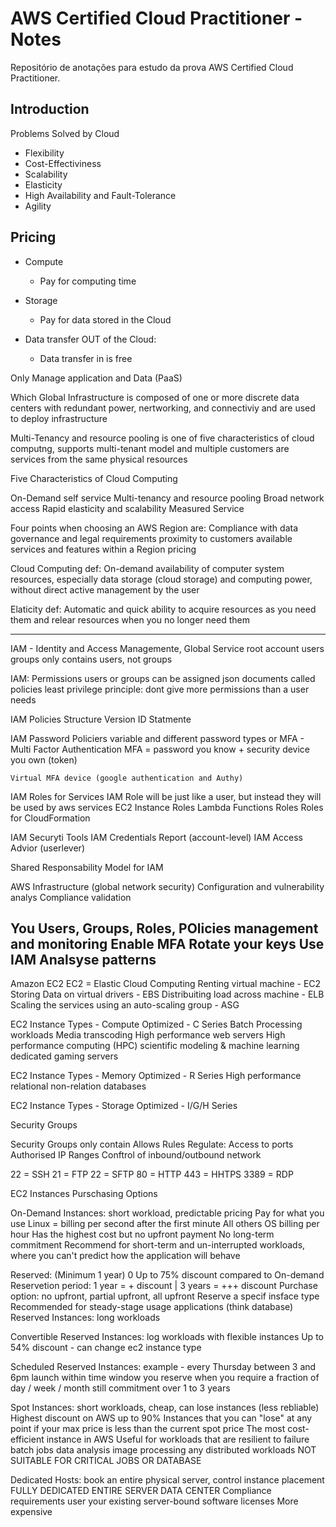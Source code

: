 # AWS Certified Cloud Practitioner - Notes
Repositório de anotações para estudo da prova AWS Certified Cloud Practitioner.

## Introduction

Problems Solved by Cloud

* Flexibility
* Cost-Effectiviness
* Scalability
* Elasticity
* High Availability and Fault-Tolerance
* Agility

## Pricing

* Compute</br>
    * Pay for computing time

* Storage</br>
    * Pay for data stored in the Cloud

* Data transfer OUT of the Cloud:</br>
    * Data transfer in is free
    
Only Manage application and Data (PaaS)

Which Global Infrastructure is composed of one or more discrete data centers with redundant power, nertworking, and connectiviy and are used to deploy infrastructure

Multi-Tenancy and resource pooling is one of five characteristics of cloud computng, supports multi-tenant model and multiple customers are services from the same physical resources

Five Characteristics of Cloud Computing

On-Demand self service
Multi-tenancy  and resource pooling
Broad network access
Rapid elasticity and scalability
Measured Service

Four points when choosing an AWS Region are:
Compliance with data governance and legal requirements
proximity to customers
available services and features within a Region
pricing

Cloud Computing def: On-demand availability of computer system resources, especially data storage (cloud storage) and computing power, without direct active management by the user

Elaticity def: Automatic and quick ability to acquire resources as you need them and relear resources when you no longer need them


------------------------------------------------------------------------------------

IAM - Identity and Access Managemente, Global Service
root account
users
groups only contains users, not groups

IAM: Permissions
users or groups can be assigned json documents called policies
least privilege principle: dont give more permissions than a user needs

IAM Policies Structure
   Version
   ID
   Statmente

IAM Password Policiers
    variable and different password types
  or
   MFA   - Multi Factor Authentication
    MFA = password you know + security device you own (token)
    
    Virtual MFA device (google authentication and Authy)
   
   IAM Roles for Services
   IAM Role will be just like a user, but instead they will be used by aws services
   EC2 Instance Roles
   Lambda Functions Roles
   Roles for CloudFormation
   
   IAM Securyti Tools
      IAM  Credentials Report (account-level)
      IAM  Access Advior (userlever)
      
 Shared Responsability Model for IAM
 
 AWS
 Infrastructure (global network security)
 Configuration and vulnerability analys
 Compliance validation
 
 You
 Users, Groups, Roles, POlicies management and monitoring
 Enable MFA 
 Rotate your keys
 Use IAM 
 Analsyse patterns
 -----------------------------------------------------
 Amazon EC2
   EC2 = Elastic Cloud Computing
      Renting virtual machine - EC2
      Storing Data on virtual drivers - EBS
      Distribuiting load across machine - ELB
      Scaling the services using an auto-scaling group - ASG
 
 EC2 Instance Types - Compute Optimized - C Series
 Batch Processing workloads
 Media transcoding
 High performance web servers
 High performance computing (HPC)
 scientific modeling & machine learning
 dedicated gaming servers
 
 EC2 Instance Types - Memory Optimized - R Series
 High performance relational non-relation databases
 
 EC2 Instance Types - Storage Optimized - I/G/H Series
 
 Security Groups
 
 Security Groups only contain Allows Rules
   Regulate:
      Access to ports
      Authorised IP Ranges
      Conftrol of inbound/outbound network
      
22 = SSH
21 = FTP
22 = SFTP
80 = HTTP
443 = HHTPS
3389 = RDP
 
EC2 Instances Purschasing Options

   On-Demand Instances: short workload, predictable pricing
   Pay for what you use
      Linux = billing per second after the first minute
      All others OS billing per hour
   Has the highest cost but no upfront payment
   No long-term commitment
   Recommend for short-term and un-interrupted workloads, where you can't predict  how the application will behave
   
Reserved: (Minimum 1 year) 0 Up to 75% discount compared to On-demand
   Reservetion period: 1 year = + discount | 3 years = +++ discount
   Purchase option: no upfront, partial upfront, all upfront
   Reserve a specif insface type
   Recommended for steady-stage usage applications (think database)
   Reserved Instances: long workloads
   
   Convertible Reserved Instances: log workloads with flexible instances
      Up to 54% discount - can change ec2 instance type
      
   Scheduled Reserved Instances: example - every Thursday between 3 and 6pm
      launch within time window you reserve
      when you require a fraction of day / week / month
      still commitment over 1 to 3 years
   
   Spot Instances: short workloads, cheap, can lose instances (less rebliable)
      Highest discount on AWS up to 90%
      Instances that you can "lose" at any point if your max price is less than the current spot price
      The most cost-efficient instance in AWS
      Useful for workloads that are resilient to failure
      batch jobs
      data analysis
      image processing
      any distributed workloads
      NOT SUITABLE FOR CRITICAL JOBS OR DATABASE
      
   Dedicated Hosts: book an entire physical server, control instance placement
      FULLY DEDICATED ENTIRE SERVER DATA CENTER
      Compliance requirements
      user your existing server-bound software licenses
      More expensive
